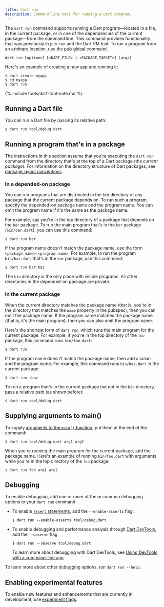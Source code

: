 ```yaml
---
title: dart run
description: Command-line tool for running a Dart program.
---
```


The `dart run` command supports running 
a Dart program—located in a file, in the current package, 
or in one of the dependencies of the current package—from the command line.
This command provides functionality that was previously in `pub run`
and the Dart VM tool.
To run a program from an arbitrary location,
use the [pub global](/tools/pub/cmd/pub-global) command.

```
dart run [options] [<DART_FILE> | <PACKAGE_TARGET>] [args]
```

Here's an example of creating a new app and running it:

```terminal
$ dart create myapp
$ cd myapp
$ dart run
```

{% include tools/dart-tool-note.md %}

## Running a Dart file

You can run a Dart file by passing its relative path:

```terminal
$ dart run tool/debug.dart
```

## Running a program that's in a package

The instructions in this section assume that
you're executing the `dart run` command
from the directory that's at the top of a Dart package
(the _current package_).
For information on the directory structure of Dart packages, see
[package layout conventions](/guides/libraries/create-library-packages).

### In a depended-on package

You can run programs that are
distributed in the `bin` directory of any package
that the current package depends on.
To run such a program,
specify the depended-on package name and the program name.
You can omit the program name if it's the same as the package name.

For example, say you're in the top directory of a package
that depends on the `bar` package.
To run the main program that's in the `bar` package (`bin/bar.dart`),
you can use this command:

```terminal
$ dart run bar
```

If the program name doesn't match the package name,
use the form `<package name>:<program name>`. For example,
to run the program `bin/baz.dart` that's in the `bar` package,
use this command:

```terminal
$ dart run bar:baz
```

The `bin` directory is the only place with visible programs.
All other directories in the depended-on package are private.

### In the current package

When the current directory matches the package name
(that is, you're in the directory that matches
the `name` property in the pubspec),
then you can omit the package name.
If the program name matches the package name
(that is, it's the main program),
then you can also omit the program name.

Here's the shortest form of `dart run`,
which runs the main program for the current package.
For example, if you're in the top directory of the `foo` package,
this command runs `bin/foo.dart`:

```terminal
$ dart run
```

If the program name doesn't match the package name,
then add a colon and the program name.
For example, this command runs `bin/baz.dart` in the current package:

```terminal
$ dart run :baz
```

To run a program that's in the current package but not in the `bin` directory,
pass a relative path (as shown before):

```terminal
$ dart run tool/debug.dart
```

## Supplying arguments to main()

To supply [arguments to the `main()` function][args],
put them at the end of the command:

```terminal
$ dart run tool/debug.dart arg1 arg2
```

When you're running the main program for the current package,
add the package name.
Here's an example of running `bin/foo.dart` with arguments
while you're in the top directory of the `foo` package:

```terminal
$ dart run foo arg1 arg2
```

[args]: /guides/language/language-tour#the-main-function

## Debugging

To enable debugging, 
add one or more of these common debugging options
to your `dart run` command:

- To enable [`assert` statements][assert],
  add the `--enable-asserts` flag:

  ```terminal
  $ dart run --enable-asserts tool/debug.dart
  ```

- To enable debugging and performance analysis
  through [Dart DevTools](/tools/dart-devtools),
  add the `--observe` flag:

  ```terminal
  $ dart run --observe tool/debug.dart
  ```
  
  To learn more about debugging with Dart DevTools,
  see [Using DevTools with a command-line app][].

To learn more about other debugging options, run `dart run --help`.

[assert]: /guides/language/language-tour#assert
[Using DevTools with a command-line app]: /tools/dart-devtools#using-devtools-with-a-command-line-app

## Enabling experimental features

To enable new features and enhancements that are currently in development,
use [experiment flags](/tools/experiment-flags).
